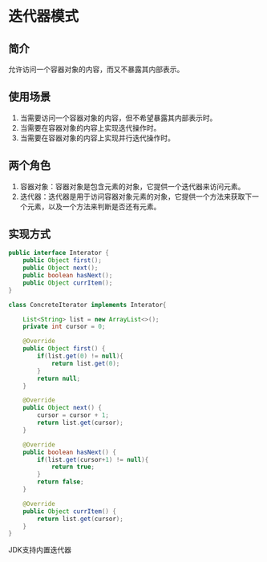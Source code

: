 # 迭代器模式

## 简介
允许访问一个容器对象的内容，而又不暴露其内部表示。

## 使用场景
1. 当需要访问一个容器对象的内容，但不希望暴露其内部表示时。
2. 当需要在容器对象的内容上实现迭代操作时。
3. 当需要在容器对象的内容上实现并行迭代操作时。

## 两个角色
1. 容器对象：容器对象是包含元素的对象，它提供一个迭代器来访问元素。
2. 迭代器：迭代器是用于访问容器对象元素的对象，它提供一个方法来获取下一个元素，以及一个方法来判断是否还有元素。

## 实现方式
```java
public interface Interator {
    public Object first();
    public Object next();
    public boolean hasNext();
    public Object currItem();
}

class ConcreteIterator implements Interator{

    List<String> list = new ArrayList<>();
    private int cursor = 0;

    @Override
    public Object first() {
        if(list.get(0) != null){
            return list.get(0);
        }
        return null;
    }

    @Override
    public Object next() {
        cursor = cursor + 1;
        return list.get(cursor);
    }

    @Override
    public boolean hasNext() {
        if(list.get(cursor+1) != null){
            return true;
        }
        return false;
    }

    @Override
    public Object currItem() {
        return list.get(cursor);
    }
}
```

JDK支持内置迭代器